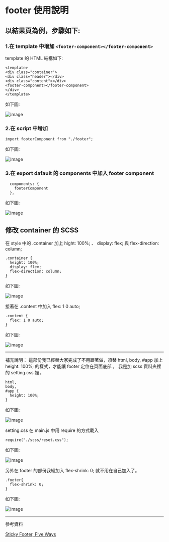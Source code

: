 # footer 使用說明

## 以結果頁為例，步驟如下:

### 1.在 template 中增加 `<footer-component></footer-component>`

template 的 HTML 結構如下:

```
<template>
<div class="container">
<div class="header"></div>
<div class="content"></div>
<footer-component></footer-component>  
</div>
</template>
```

如下圖:

![image](../imgs/result_template.jpg)

### 2.在 script 中增加

```
import footerComponent from "./footer";
```

如下圖:

![image](../imgs/import_footer_component.jpg)

### 3.在 export dafault 的 components 中加入 footer component

```
  components: {
    footerComponent
  },
```

如下圖:

![image](../imgs/export_default_components_footer.jpg)

## 修改 container 的 SCSS



在 style 中的 .container 加上 hight: 100%; 、 display: flex; 與 flex-direction: column;

```
.container {
  height: 100%;
  display: flex;
  flex-direction: column;
}
```

如下圖:

![image](../imgs/container.png)


接著在 .content 中加入 flex: 1 0 auto;

```
.content {
  flex: 1 0 auto;
}
```

如下圖:

![image](../imgs/content.png)

---

補充說明：
這部份我已經替大家完成了不用跟著做，須替 html, body, #app 加上 height: 100%; 的樣式，才能讓 footer 定位在頁面底部
， 我是加 scss 資料夾裡的 setting.css 裡，

```
html,
body,
#app {
  height: 100%;
}
```
如下圖:

![image](../imgs/setting.png)


setting.css 在 main.js 中用 require 的方式載入

```
require("./scss/reset.css");
```

如下圖:

![image](../imgs/mainjs-require-setting.png)

另外在 footer 的部份我經加入
flex-shrink: 0;
就不用在自己加入了。

```
.footer{
  flex-shrink: 0;
}
```

如下圖:

![image](../imgs/flex-shrink.png)


---
參考資料


[Sticky Footer, Five Ways](https://css-tricks.com/couple-takes-sticky-footer/)









